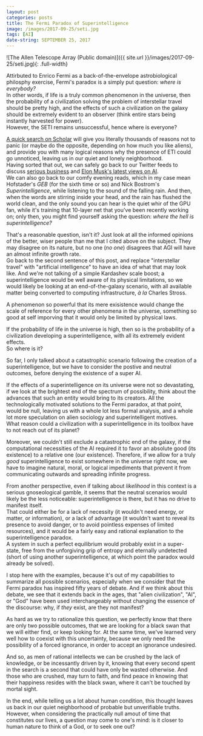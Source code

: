 ```yaml
---
layout: post
categories: posts
title: The Fermi Paradox of Superintelligence
image: /images/2017-09-25/seti.jpg
tags: [AI]
date-string: SEPTEMBER 25, 2017
---
```


![The Allen Telescope Array (Public domain)]({{ site.url }}/images/2017-09-25/seti.jpg){: .full-width}

Attirbuted to Enrico Fermi as a back-of-the-envelope astrobiological philosphy 
exercise, Fermi's paradox is a simply put question: _where is everybody?_  
In other words, if life is a truly common phenomenon in the universe, then
the probability of a civilization solving the problem of interstellar travel
should be pretty high, and the effects of such a civilization on the galaxy 
should be extremely evident to an observer (think entire stars being instantly 
harvested for power).  
However, the SETI remains unsuccessful, hence where is everyone? 
<!--more-->

[A quick search on Scholar](https://scholar.google.it/scholar?q=fermi+paradox)
will give you literally thousands of reasons not to panic (or maybe do the
opposite, depending on how much you like aliens), and provide you with many
logical reasons why the presence of ETI could go unnoticed, leaving us in our
quiet and lonely neighborhood.  
Having sorted that out, we can safely go back to our Twitter feeds to discuss
[serious business](https://twitter.com/dog_rates/status/775410014383026176) 
and [Elon Musk's latest views on AI](https://www.theguardian.com/technology/2017/aug/14/elon-musk-ai-vastly-more-risky-north-korea).  
We can also go back to our comfy evening reads, which in my case mean Hofstader's
_GEB_ (for the sixth time or so) and Nick Bostrom's _Superintelligence_, 
while listening to the sound of the falling rain.
And then, when the words are stirring inside your head, and the rain has
flushed the world clean, and the only sound you can hear is the quiet whir
of the GPU fan, while it's training that 10-layer net that you've been recently
working on; only then, you might find yourself asking the question: _where the hell is superintelligence?_

That's a reasonable question, isn't it? Just look at all the informed opinions 
of the better, wiser people than me that I cited above on the subject. 
They may disagree on its nature, but no one (_no one_) disagrees that AGI will 
have an almost infinite growth rate.  
Go back to the second sentence of this post, and replace "interstellar travel"
with "artificial intelligence" to have an idea of what that may look like. 
And we're not talking of a simple Kardashev scale boost; a superintelligence would
be well aware of its physical limitations, so we would likely be looking at an
end-of-the-galaxy scenario, with all available matter being converted to 
computing infrastructure, _à la_ Charles Stross.  

A phenomenon so powerful that its mere exisistence would change the scale of 
reference for every other phenomena in the universe, something so good at self
imporving that it would only be limited by physical laws. 

If the probability of life in the universe is high, then so is the probability
of a civilization developing a superintelligence, with all its extremely evident
effects.  
So where is it?  

So far, I only talked about a catastrophic scenario following the creation of a
superintelligence, but we have to consider the postive and neutral outcomes, 
before denying the existence of a super AI.

If the effects of a superintelligence on its universe were not so devastating, 
if we look at the brightest end of the spectrum of possibility, think about the 
advances that such an entity would bring to its creators. All the technologically
motivated solutions to the Fermi paradox, at that point, would be null, leaving
us with a whole lot less formal analysis, and a whole lot more speculation on
alien sociology and superintelligent motives.  
What reason could a civilization with a superintelligence in its toolbox have 
to not reach out of its planet?  

Moreover, we couldn't still exclude a catastrophic end of the galaxy, if the 
computational necessities of the AI required it to favor an absolute good
(its existence) to a relative one (our existence).
Therefore, if we allow for a truly _good_ superintelligence to exist somewhere
in the universe right now, we have to imagine natural, moral, or logical 
impediments that prevent it from communicating outwards and spreading infinite 
progress.

From another perspective, even if talking about _likelihood_ in this context 
is a serious gnoseological gamble, it seems that the neutral scenarios would 
likely be the less noticeable: superintelligence is there, but it has no drive 
to manifest itself.  
That could either be for a lack of necessity (it wouldn't need energy, or matter, 
or information), or a lack of advantage (it wouldn't want to reveal its presence
to avoid danger, or to avoid pointless expenses of limited resources), and it 
would be a fairly easy and rational explanation to the superintelligence paradox.  
A system in such a perfect equilibrium would probably exist in a super-state, 
free from the unforgiving grip of entropy and eternally undetected (short of
using another superintelligence, at which point the paradox would already be
solved).

I stop here with the examples, because it's out of my capabilities to summarize
all possible scenarios, especially when we consider that the Fermi paradox has 
inspired fifty years of debate. 
And if we think about this debate, we see that it extends back in the ages, 
that "alien civilization", "AI", or "God" have been used interchangeably without
 changing the essence of the discourse: why, if _they_ exist, are they not 
 manifest?

As hard as we try to rationalize this question, we perfectly know that there
are only two possible outcomes, that we are looking for a black swan that we will
either find, or keep looking for. At the same time, we've learned very well 
how to coexist with this uncertainty, because we only need the possibility of a
forced ignorance, in order to accept an ignorance undesired.

And so, as men of rational intellects we can be crushed by the lack of knowledge, 
or be incessantly driven by it, knowing that every second spent in the search 
is a second that could have only be wasted otherwise. And those who are crushed, 
may turn to faith, and find peace in knowing that their happiness resides with 
the black swan, where it can't be touched by mortal sight.

In the end, while telling us a lot about human condition, this thought leaves
us back in our quiet neighborhood of probable but unverifiable truths.  
However, when considering the practically null amout of time that constitutes our
lives, a question may come to one's mind: is it closer to human nature to 
think of a God, or to seek one out?

